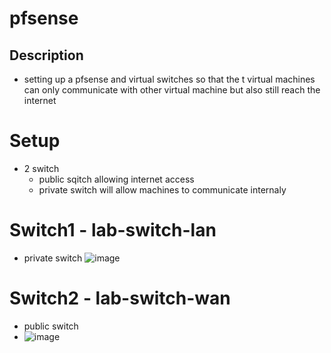 # pfsense

## Description 
- setting up a pfsense and virtual switches so that the t virtual machines can only communicate with other virtual machine but also still reach the internet 

# Setup 
- 2 switch
  - public sqitch allowing internet access
  - private switch will allow machines to communicate internaly 

# Switch1 - lab-switch-lan
- private switch 
![image](https://github.com/user-attachments/assets/dd70bdb3-e3a3-4b20-ad0e-dc56b1fd8649)


# Switch2 - lab-switch-wan 
- public switch
- ![image](https://github.com/user-attachments/assets/9b837410-c9ef-4b09-aab3-3e23383a319d)
 
